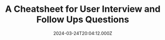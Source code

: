 ---
title: A Cheatsheet for User Interview and Follow Ups Questions
url: https://stephaniewalter.design/blog/a-cheatsheet-for-user-interview-and-follow-ups-questions/
date: "2024-03-24T20:04:12.000Z"
collection:
  - UX design
type: Collections
---